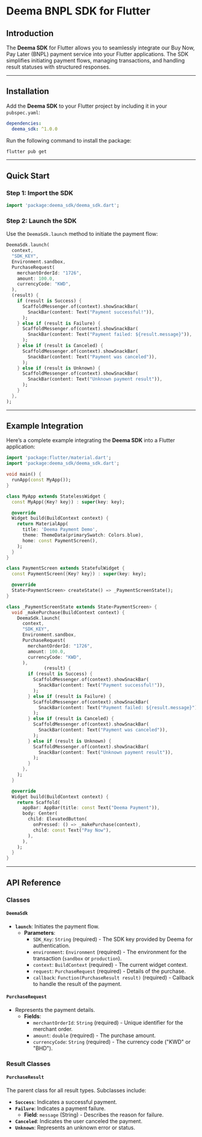 # Deema BNPL SDK for Flutter

## Introduction

The **Deema SDK** for Flutter allows you to seamlessly integrate our Buy Now, Pay Later (BNPL) payment service into your Flutter applications. The SDK simplifies initiating payment flows, managing transactions, and handling result statuses with structured responses.

---

## Installation

Add the **Deema SDK** to your Flutter project by including it in your `pubspec.yaml`:

```yaml
dependencies:
  deema_sdk: ^1.0.0
```

Run the following command to install the package:

```bash
flutter pub get
```

---

## Quick Start

### Step 1: Import the SDK

```dart
import 'package:deema_sdk/deema_sdk.dart';
```

### Step 2: Launch the SDK

Use the `DeemaSdk.launch` method to initiate the payment flow:

```dart
DeemaSdk.launch(
  context,
  "SDK_KEY",
  Environment.sandbox,
  PurchaseRequest(
    merchantOrderId: "1726",
    amount: 100.0,
    currencyCode: "KWD",
  ),
  (result) {
    if (result is Success) {
      ScaffoldMessenger.of(context).showSnackBar(
        SnackBar(content: Text("Payment successful!")),
      );
    } else if (result is Failure) {
      ScaffoldMessenger.of(context).showSnackBar(
        SnackBar(content: Text("Payment failed: ${result.message}")),
      );
    } else if (result is Canceled) {
      ScaffoldMessenger.of(context).showSnackBar(
        SnackBar(content: Text("Payment was canceled")),
      );
    } else if (result is Unknown) {
      ScaffoldMessenger.of(context).showSnackBar(
        SnackBar(content: Text("Unknown payment result")),
      );
    }
  },
);
```

---

## Example Integration

Here’s a complete example integrating the **Deema SDK** into a Flutter application:

```dart
import 'package:flutter/material.dart';
import 'package:deema_sdk/deema_sdk.dart';

void main() {
  runApp(const MyApp());
}

class MyApp extends StatelessWidget {
  const MyApp({Key? key}) : super(key: key);

  @override
  Widget build(BuildContext context) {
    return MaterialApp(
      title: 'Deema Payment Demo',
      theme: ThemeData(primarySwatch: Colors.blue),
      home: const PaymentScreen(),
    );
  }
}

class PaymentScreen extends StatefulWidget {
  const PaymentScreen({Key? key}) : super(key: key);

  @override
  State<PaymentScreen> createState() => _PaymentScreenState();
}

class _PaymentScreenState extends State<PaymentScreen> {
  void _makePurchase(BuildContext context) {
    DeemaSdk.launch(
      context,
      "SDK_KEY",
      Environment.sandbox,
      PurchaseRequest(
        merchantOrderId: "1726",
        amount: 100.0,
        currencyCode: "KWD",
      ),
              (result) {
        if (result is Success) {
          ScaffoldMessenger.of(context).showSnackBar(
            SnackBar(content: Text("Payment successful!")),
          );
        } else if (result is Failure) {
          ScaffoldMessenger.of(context).showSnackBar(
            SnackBar(content: Text("Payment failed: ${result.message}")),
          );
        } else if (result is Canceled) {
          ScaffoldMessenger.of(context).showSnackBar(
            SnackBar(content: Text("Payment was canceled")),
          );
        } else if (result is Unknown) {
          ScaffoldMessenger.of(context).showSnackBar(
            SnackBar(content: Text("Unknown payment result")),
          );
        }
      },
    );
  }

  @override
  Widget build(BuildContext context) {
    return Scaffold(
      appBar: AppBar(title: const Text("Deema Payment")),
      body: Center(
        child: ElevatedButton(
          onPressed: () => _makePurchase(context),
          child: const Text("Pay Now"),
        ),
      ),
    );
  }
}
```

---

## API Reference

### Classes

#### `DeemaSdk`
- **`launch`**: Initiates the payment flow.
  - **Parameters**:
    - `SDK_Key`: `String` (required) - The SDK key provided by Deema for authentication.
    - `environment`: `Environment` (required) - The environment for the transaction (`sandbox` or `production`).
    - `context`: `BuildContext` (required) - The current widget context.
    - `request`: `PurchaseRequest` (required) - Details of the purchase.
    - `callback`: `Function(PurchaseResult result)` (required) - Callback to handle the result of the payment.

#### `PurchaseRequest`
- Represents the payment details.
  - **Fields**:
    - `merchantOrderId`: `String` (required) - Unique identifier for the merchant order.
    - `amount`: `double` (required) - The purchase amount.
    - `currencyCode`: `String` (required) - The currency code ("KWD" or "BHD").

### Result Classes

#### `PurchaseResult`
The parent class for all result types. Subclasses include:
- **`Success`**: Indicates a successful payment.
- **`Failure`**: Indicates a payment failure.
  - **Field**: `message` (String) - Describes the reason for failure.
- **`Canceled`**: Indicates the user canceled the payment.
- **`Unknown`**: Represents an unknown error or status.
